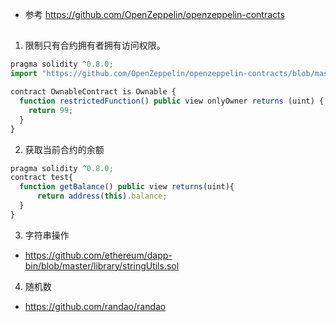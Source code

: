 - 参考 https://github.com/OpenZeppelin/openzeppelin-contracts


## 
1. 限制只有合约拥有者拥有访问权限。
```js
pragma solidity ^0.8.0;
import "https://github.com/OpenZeppelin/openzeppelin-contracts/blob/master/contracts/access/Ownable.sol";

contract OwnableContract is Ownable {
  function restrictedFunction() public view onlyOwner returns (uint) {
    return 99;
  }
}
```

2. 获取当前合约的余额
```js
pragma solidity ^0.8.0;
contract test{
  function getBalance() public view returns(uint){
      return address(this).balance;
  }
}
```

3. 字符串操作
  - https://github.com/ethereum/dapp-bin/blob/master/library/stringUtils.sol

4. 随机数
  - https://github.com/randao/randao